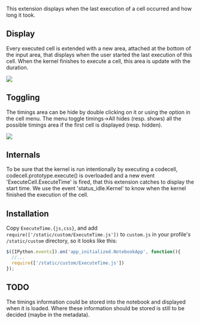 This extension displays when the last execution of a cell occurred and how long it took. 

## Display

Every executed cell is extended with a new area, attached at the bottom of the input area, that displays when the user started the last execution of this cell. When the kernel finishes to execute a cell, this area is update with the duration. 

![](https://github.com/ipython-contrib/IPython-notebook-extensions/raw/master/wiki-images/execution-timings-box.png)

## Toggling

The timings area can be hide by double clicking on it or using the option in the cell menu. The menu toggle timings->All hides (resp. shows) all the possible timings area if the first cell is displayed (resp. hidden).

![](https://github.com/ipython-contrib/IPython-notebook-extensions/raw/master/wiki-images/execution-timings-menu.png)

## Internals
To be sure that the kernel is run intentionally by executing a codecell, codecell.prototype.execute() is overloaded and a new event 'ExecuteCell.ExecuteTime' is fired, that this extension catches to display the start time. We use the event 'status_idle.Kernel' to know when the kernel finished the execution of the cell. 

## Installation
Copy `ExecuteTime.{js,css}`, and add `require(['/static/custom/ExecuteTime.js'])` to `custom.js` in your profile's `/static/custom` directory, so it looks like this:
```javascript
$([IPython.events]).on('app_initialized.NotebookApp', function(){
  //... 
  require(['/static/custom/ExecuteTime.js'])
});
```

## TODO
The timings information could be stored into the notebook and displayed when it is loaded. Where these information should be stored is still to be decided (maybe in the metadata).

